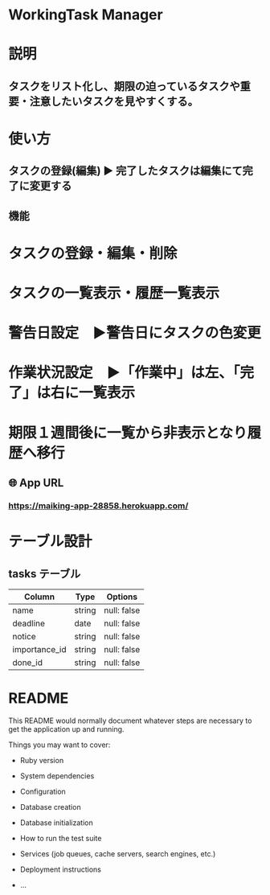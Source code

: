 # WorkingTask Manager

# 説明
## タスクをリスト化し、期限の迫っているタスクや重要・注意したいタスクを見やすくする。

# 使い方
## タスクの登録(編集) ▶︎ 完了したタスクは編集にて完了に変更する

## 機能
# タスクの登録・編集・削除
# タスクの一覧表示・履歴一覧表示
# 警告日設定　▶︎警告日にタスクの色変更
# 作業状況設定　▶︎「作業中」は左、「完了」は右に一覧表示
# 期限１週間後に一覧から非表示となり履歴へ移行

## 🌐 App URL

### **https://maiking-app-28858.herokuapp.com/**

# テーブル設計

## tasks テーブル

| Column        | Type   | Options     |
| ------------- | ------ | ----------- |
| name          | string | null: false |
| deadline      | date   | null: false |
| notice        | string | null: false |
| importance_id | string | null: false |
| done_id       | string | null: false |


# README

This README would normally document whatever steps are necessary to get the
application up and running.

Things you may want to cover:

* Ruby version

* System dependencies

* Configuration

* Database creation

* Database initialization

* How to run the test suite

* Services (job queues, cache servers, search engines, etc.)

* Deployment instructions

* ...
